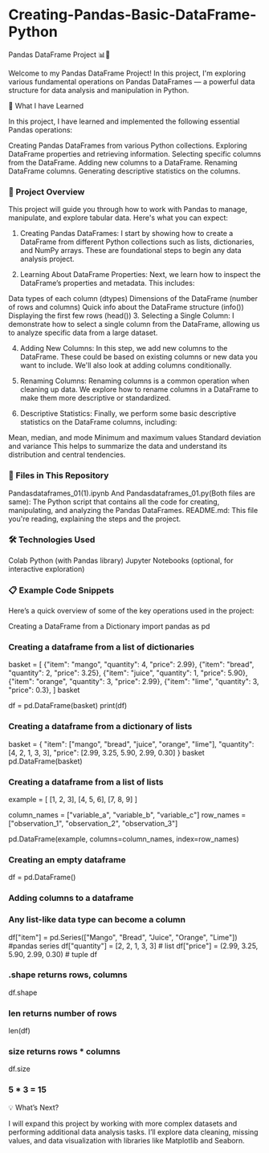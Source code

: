 # Creating-Pandas-Basic-DataFrame-Python
Pandas DataFrame Project 📊🐍

Welcome to my Pandas DataFrame Project! In this project, I'm exploring various fundamental operations on Pandas DataFrames — a powerful data structure for data analysis and manipulation in Python.

🔎 What I have Learned

In this project, I have learned and implemented the following essential Pandas operations:

Creating Pandas DataFrames from various Python collections.
Exploring DataFrame properties and retrieving information.
Selecting specific columns from the DataFrame.
Adding new columns to a DataFrame.
Renaming DataFrame columns.
Generating descriptive statistics on the columns.
### 📁 Project Overview

This project will guide you through how to work with Pandas to manage, manipulate, and explore tabular data. Here's what you can expect:

1. Creating Pandas DataFrames:
I start by showing how to create a DataFrame from different Python collections such as lists, dictionaries, and NumPy arrays. These are foundational steps to begin any data analysis project.

2. Learning About DataFrame Properties:
Next, we learn how to inspect the DataFrame’s properties and metadata. This includes:

Data types of each column (dtypes)
Dimensions of the DataFrame (number of rows and columns)
Quick info about the DataFrame structure (info())
Displaying the first few rows (head())
3. Selecting a Single Column:
I demonstrate how to select a single column from the DataFrame, allowing us to analyze specific data from a large dataset.

4. Adding New Columns:
In this step, we add new columns to the DataFrame. These could be based on existing columns or new data you want to include. We'll also look at adding columns conditionally.

5. Renaming Columns:
Renaming columns is a common operation when cleaning up data. We explore how to rename columns in a DataFrame to make them more descriptive or standardized.

6. Descriptive Statistics:
Finally, we perform some basic descriptive statistics on the DataFrame columns, including:

Mean, median, and mode
Minimum and maximum values
Standard deviation and variance This helps to summarize the data and understand its distribution and central tendencies.

### 📂 Files in This Repository

Pandasdataframes_01(1).ipynb And Pandasdataframes_01.py(Both files are same): The Python script that contains all the code for creating, manipulating, and analyzing the Pandas DataFrames.
README.md: This file you're reading, explaining the steps and the project.

### 🛠 Technologies Used

Colab Python (with Pandas library)
Jupyter Notebooks (optional, for interactive exploration)

### 📋 Example Code Snippets

Here’s a quick overview of some of the key operations used in the project:

Creating a DataFrame from a Dictionary
import pandas as pd

### Creating a dataframe from a list of dictionaries
basket = [
    {"item": "mango", "quantity": 4, "price": 2.99},
    {"item": "bread", "quantity": 2, "price": 3.25},
    {"item": "juice", "quantity": 1, "price": 5.90},
    {"item": "orange", "quantity": 3, "price": 2.99},
    {"item": "lime", "quantity": 3, "price": 0.3},
]
basket

df = pd.DataFrame(basket)
print(df)
### Creating a dataframe from a dictionary of lists
basket = {
    "item": ["mango", "bread", "juice", "orange", "lime"],
    "quantity": [4, 2, 1, 3, 3],
    "price": [2.99, 3.25, 5.90, 2.99, 0.30]
}
basket
pd.DataFrame(basket)

### Creating a dataframe from a list of lists
example = [
    [1, 2, 3],
    [4, 5, 6],
    [7, 8, 9]
]

column_names = ["variable_a", "variable_b", "variable_c"]
row_names = ["observation_1", "observation_2", "observation_3"]

pd.DataFrame(example, columns=column_names, index=row_names)
### Creating an empty dataframe
df = pd.DataFrame()

### Adding columns to a dataframe
### Any list-like data type can become a column
df["item"] = pd.Series(["Mango", "Bread", "Juice", "Orange", "Lime"]) #pandas series
df["quantity"] = [2, 2, 1, 3, 3] # list
df["price"] = (2.99, 3.25, 5.90, 2.99, 0.30) # tuple
df

### .shape returns rows, columns
df.shape

### len returns number of rows
len(df)
### size returns rows * columns
df.size
### 5 * 3 = 15

💡 What’s Next?

I will expand this project by working with more complex datasets and performing additional data analysis tasks.
I’ll explore data cleaning, missing values, and data visualization with libraries like Matplotlib and Seaborn.
